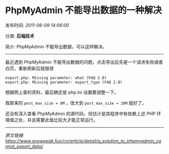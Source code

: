 # PhpMyAdmin 不能导出数据的一种解决

发布时间: *2011-06-09 14:06:00*

分类: __后端技术__

简介: PhpMyAdmin 不能导出数据，可以这样解决。

---------

最近遇到 PhpMyAdmin 不能导出数据的问题，点击导出后先是一个请求失败或者白页，重新刷新后就报错
```
export.php: Missing parameter: what (FAQ 2.8)
export.php: Missing parameter: export_type (FAQ 2.8)
```

根据网上查的资料，最后确定是 php.ini 设置要调整一下。

我原来的 `post_max_size = 8M` ，改大到 `post_max_size = 20M` 就好了。

还没有深入查看 PhpMyAdmin 的源代码，但估计是其程序中有依赖上述 PHP 环境值之处，并且需要此值比较大才能正常运行。


---
*原文链接: https://www.snowpeak.fun/cn/article/detail/a_solution_to_phpmyadmin_cannot_export_data/*
